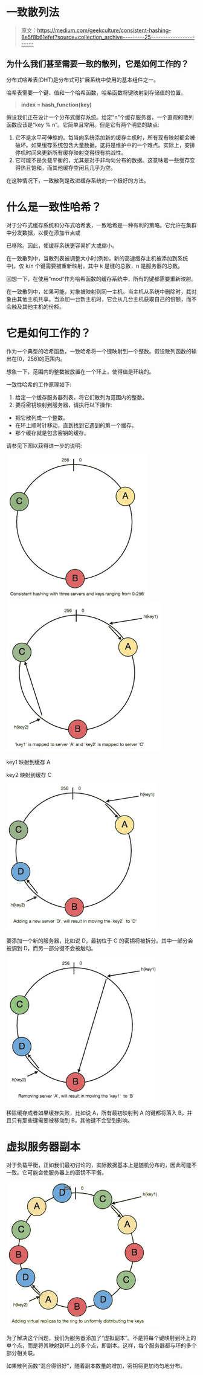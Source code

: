 # 一致散列法

> 原文：<https://medium.com/geekculture/consistent-hashing-8e5f8b61efef?source=collection_archive---------25----------------------->

## 为什么我们甚至需要一致的散列，它是如何工作的？

分布式哈希表(DHT)是分布式可扩展系统中使用的基本组件之一。

哈希表需要一个键、值和一个哈希函数，哈希函数将键映射到存储值的位置。

> **index = hash_function(key)**

假设我们正在设计一个分布式缓存系统。给定“n”个缓存服务器，一个直观的散列函数应该是“key % n”。它简单且常用。但是它有两个明显的缺点:

1.  它不是水平可伸缩的。每当向系统添加新的缓存主机时，所有现有映射都会被破坏。如果缓存系统包含大量数据，这将是维护中的一个难点。实际上，安排停机时间来更新所有缓存映射变得很有挑战性。
2.  它可能不是负载平衡的，尤其是对于非均匀分布的数据。这意味着一些缓存变得热且饱和，而其他缓存空闲且几乎为空。

在这种情况下，一致散列是改进缓存系统的一个极好的方法。

# 什么是一致性哈希？

对于分布式缓存系统和分布式哈希表，一致哈希是一种有利的策略。它允许在集群中分发数据，以便在添加节点或

已移除。因此，使缓存系统更容易扩大或缩小。

在一致散列中，当散列表被调整大小时(例如，新的高速缓存主机被添加到系统中)，仅 k/n 个键需要被重新映射，其中 k 是键的总数，n 是服务器的总数。

回想一下，在使用“mod”作为哈希函数的缓存系统中，所有的键都需要重新映射。

在一致散列中，如果可能，对象被映射到同一主机。当主机从系统中删除时，其对象由其他主机共享。当添加一台新主机时，它会从几台主机获取自己的份额，而不会触及其他主机的份额。

# 它是如何工作的？

作为一个典型的哈希函数，一致哈希将一个键映射到一个整数。假设散列函数的输出在[0，256]的范围内。

想象一下，范围内的整数被放置在一个环上，使得值是环绕的。

一致性哈希的工作原理如下:

1.  给定一个缓存服务器列表，将它们散列为范围内的整数。
2.  要将密钥映射到服务器，请执行以下操作:

*   把它散列成一个整数。
*   在环上顺时针移动，直到找到它遇到的第一个缓存。
*   那个缓存就是包含密钥的缓存。

请参见下图以获得进一步的说明:

![](img/7e8399ec2d8aa48b2304ed28fb8a9902.png)![](img/76cff9abd3c905104ce218c48850f102.png)

key1 映射到缓存 A

key2 映射到缓存 C

![](img/d23248a1b67c7100d4464e97bde88495.png)

要添加一个新的服务器，比如说 D，最初位于 C 的密钥将被拆分。其中一部分会被调到 D，而另一部分键不会被触动。

![](img/667001f59d56c8b64e47838c40fdb700.png)

移除缓存或者如果缓存失败，比如说 A，所有最初映射到 A 的键都将落入 B，并且只有那些键需要被移动到 B，其他键不会受到影响。

# 虚拟服务器副本

对于负载平衡，正如我们最初讨论的，实际数据基本上是随机分布的，因此可能不一致。它可能会使服务器上的密钥不平衡。

![](img/022823f8f86826fcff05c2ebf4b6381b.png)

为了解决这个问题，我们为服务器添加了“虚拟副本”。不是将每个键映射到环上的单个点，而是将其映射到环上的多个点，即副本。这样，每个服务器都与环的多个部分相关联。

如果散列函数“混合得很好”，随着副本数量的增加，密钥将更加均匀地分布。